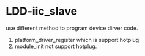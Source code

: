 # LDD-iic_slave


use different method to program device dirver code.
1. platform_driver_register which is support hotplug 
2. module_init not support hotplug.
